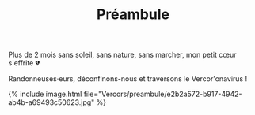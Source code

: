 ﻿---
title: "Préambule"
permalink: /Vercors/preambule/
sidebar:
  nav: "vercors"
---

Plus de 2 mois sans soleil, sans nature, sans marcher, mon petit cœur s'effrite :broken_heart:

Randonneuses·eurs, déconfinons-nous et traversons le Vercor'onavirus !

{% include image.html file="Vercors/preambule/e2b2a572-b917-4942-ab4b-a69493c50623.jpg" %}
